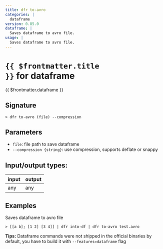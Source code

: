 ```yaml
---
title: dfr to-avro
categories: |
  dataframe
version: 0.85.0
dataframe: |
  Saves dataframe to avro file.
usage: |
  Saves dataframe to avro file.
---
```

<!-- This file is automatically generated. Please edit the command in https://github.com/nushell/nushell instead. -->

# <code>{{ $frontmatter.title }}</code> for dataframe

<div class='command-title'>{{ $frontmatter.dataframe }}</div>

## Signature

```> dfr to-avro (file) --compression```

## Parameters

 -  `file`: file path to save dataframe
 -  `--compression {string}`: use compression, supports deflate or snappy


## Input/output types:

| input | output |
| ----- | ------ |
| any   | any    |

## Examples

Saves dataframe to avro file
```nu
> [[a b]; [1 2] [3 4]] | dfr into-df | dfr to-avro test.avro

```


**Tips:** Dataframe commands were not shipped in the official binaries by default, you have to build it with `--features=dataframe` flag
